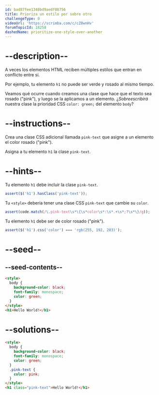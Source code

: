 ```yaml
---
id: bad87fee1348bd9aedf08756
title: Prioriza un estilo por sobre otro
challengeType: 0
videoUrl: 'https://scrimba.com/c/cZ8wnHv'
forumTopicId: 18258
dashedName: prioritize-one-style-over-another
---
```


# --description--

A veces los elementos HTML reciben múltiples estilos que entran en conflicto entre sí.

Por ejemplo, tu elemento `h1` no puede ser verde y rosado al mismo tiempo.

Veamos qué ocurre cuando creamos una clase que hace que el texto sea rosado ("pink"), y luego se la aplicamos a un elemento. ¿*Sobreescribirá* nuestra clase la prioridad CSS `color: green;` del elemento `body`?

# --instructions--

Crea una clase CSS adicional llamada `pink-text` que asigne a un elemento el color rosado ("pink").

Asigna a tu elemento `h1` la clase `pink-text`.

# --hints--

Tu elemento `h1` debe incluir la clase `pink-text`.

```js
assert($('h1').hasClass('pink-text'));
```

Tu `<style>` debería tener una clase CSS `pink-text` que cambie su `color`.

```js
assert(code.match(/\.pink-text\s*\{\s*color\s*:\s*.+\s*;?\s*\}/g));
```

Tu elemento `h1` debe ser de color rosado ("pink").

```js
assert($('h1').css('color') === 'rgb(255, 192, 203)');
```

# --seed--

## --seed-contents--

```html
<style>
  body {
    background-color: black;
    font-family: monospace;
    color: green;
  }
</style>
<h1>Hello World!</h1>
```

# --solutions--

```html
<style>
  body {
    background-color: black;
    font-family: monospace;
    color: green;
  }
  .pink-text {
    color: pink;
  }
</style>
<h1 class="pink-text">Hello World!</h1>
```
